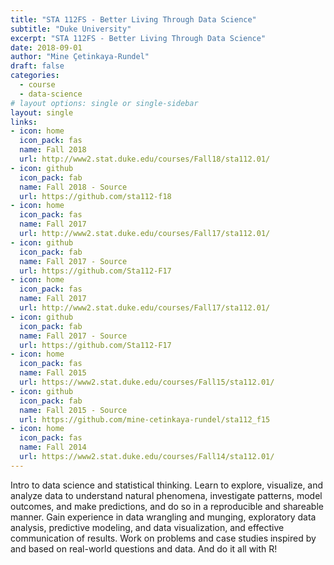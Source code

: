 ```yaml
---
title: "STA 112FS - Better Living Through Data Science"
subtitle: "Duke University"
excerpt: "STA 112FS - Better Living Through Data Science"
date: 2018-09-01
author: "Mine Çetinkaya-Rundel"
draft: false
categories:
  - course
  - data-science
# layout options: single or single-sidebar
layout: single  
links:
- icon: home
  icon_pack: fas
  name: Fall 2018
  url: http://www2.stat.duke.edu/courses/Fall18/sta112.01/
- icon: github
  icon_pack: fab
  name: Fall 2018 - Source
  url: https://github.com/sta112-f18
- icon: home
  icon_pack: fas
  name: Fall 2017
  url: http://www2.stat.duke.edu/courses/Fall17/sta112.01/
- icon: github
  icon_pack: fab
  name: Fall 2017 - Source
  url: https://github.com/Sta112-F17
- icon: home
  icon_pack: fas
  name: Fall 2017
  url: http://www2.stat.duke.edu/courses/Fall17/sta112.01/
- icon: github
  icon_pack: fab
  name: Fall 2017 - Source
  url: https://github.com/Sta112-F17
- icon: home
  icon_pack: fas
  name: Fall 2015
  url: https://www2.stat.duke.edu/courses/Fall15/sta112.01/
- icon: github
  icon_pack: fab
  name: Fall 2015 - Source
  url: https://github.com/mine-cetinkaya-rundel/sta112_f15
- icon: home
  icon_pack: fas
  name: Fall 2014
  url: https://www2.stat.duke.edu/courses/Fall14/sta112.01/
---
```


Intro to data science and statistical thinking. Learn to explore, visualize, and analyze data to understand natural phenomena, investigate patterns, model outcomes, and make predictions, and do so in a reproducible and shareable manner. Gain experience in data wrangling and munging, exploratory data analysis, predictive modeling, and data visualization, and effective communication of results. Work on problems and case studies inspired by and based on real-world questions and data. And do it all with R!
